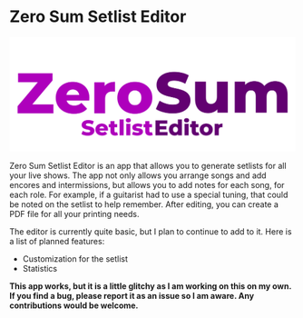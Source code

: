 # Zero Sum Setlist Editor

![Logo](logo.png)

Zero Sum Setlist Editor is an app that allows you to generate setlists for all your live shows. The app not only allows you arrange songs and add encores and intermissions, but allows you to add notes for each song, for each role. For example, if a guitarist had to use a special tuning, that could be noted on the setlist to help remember. After editing, you can create a PDF file for all your printing needs.

The editor is currently quite basic, but I plan to continue to add to it. Here is a list of planned features:
- Customization for the setlist
- Statistics

**This app works, but it is a little glitchy as I am working on this on my own. If you find a bug, please report it as an issue so I am aware. Any contributions would be welcome.**